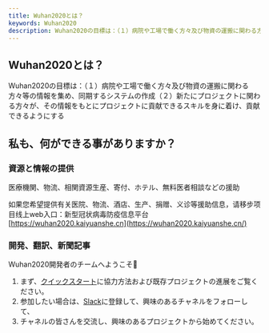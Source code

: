 ```yaml
---
title: Wuhan2020とは？
keywords: Wuhan2020
description: Wuhan2020の目標は：（１）病院や工場で働く方々及び物資の運搬に関わる方々等の情報を集め、同期するシステムの作成（２）新たにプロジェクトに関わる方々が、その情報をもとにプロジェクトに貢献できるスキルを身に着け、貢献できるようにする
---
```




## Wuhan2020とは？

Wuhan2020の目標は：（１）病院や工場で働く方々及び物資の運搬に関わる方々等の情報を集め、同期するシステムの作成（２）新たにプロジェクトに関わる方々が、その情報をもとにプロジェクトに貢献できるスキルを身に着け、貢献できるようにする



## 私も、何ができる事がありますか？

### 資源と情報の提供

医療機関、物流、相関資源生産、寄付、ホテル、無料医者相談などの援助

如果您希望提供有关医院、物流、酒店、生产、捐赠、义诊等援助信息，请移步项目线上web入口：新型冠状病毒防疫信息平台 [https://wuhan2020.kaiyuanshe.cn](https://wuhan2020.kaiyuanshe.cn/)

### 開発、翻訳、新聞記事

Wuhan2020開発者のチームへようこそ👏

1. まず、[クイックスタート](https://wuhan2020.github.io/zh-cn/docs/dev/quickstart.html)に協力方法および既存プロジェクトの進展をご覧ください。
2. 参加したい場合は、[Slack](https://join.slack.com/t/wuhan2020/shared_invite/enQtOTI2NTU1NzU3MTM2LWQ1YjIzMDllYjYzYTE1OTNhMWU4OTZkOGYzOGJhOWM2MzdlMjgwMmZiOWEzYTQwNmJkZDI4OWRmM2Q2ZDM1MTc)に登録して、興味のあるチャネルをフォローして、
3. チャネルの皆さんを交流し、興味のあるプロジェクトから始めてください。